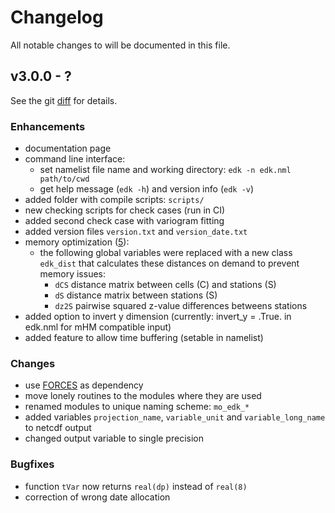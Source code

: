 # Changelog

All notable changes to will be documented in this file.


## v3.0.0 - ?
See the git [diff](https://git.ufz.de/chs/progs/edk_nc/-/compare/v2.0.0...v3.0.0) for details.

### Enhancements
- documentation page
- command line interface:
  - set namelist file name and working directory: `edk -n edk.nml path/to/cwd`
  - get help message (`edk -h`) and version info (`edk -v`)
- added folder with compile scripts: `scripts/`
- new checking scripts for check cases (run in CI)
- added second check case with variogram fitting
- added version files `version.txt` and `version_date.txt`
- memory optimization ([5](https://git.ufz.de/chs/progs/edk_nc/-/merge_requests/5)):
  - the following global variables were replaced with a new class `edk_dist` that calculates these distances on demand to prevent memory issues:
    - `dCS` distance matrix between cells (C) and stations (S)
    - `dS` distance matrix between stations (S)
    - `dz2S` pairwise squared z-value differences betweens stations
- added option to invert y dimension (currently: invert_y = .True. in edk.nml for mHM compatible input)
- added feature to allow time buffering (setable in namelist)

### Changes
- use [FORCES](https://git.ufz.de/chs/forces/) as dependency
- move lonely routines to the modules where they are used
- renamed modules to unique naming scheme: `mo_edk_*`
- added variables `projection_name`, `variable_unit` and `variable_long_name` to netcdf output
- changed output variable to single precision

### Bugfixes
- function `tVar` now returns `real(dp)` instead of `real(8)`
- correction of wrong date allocation

